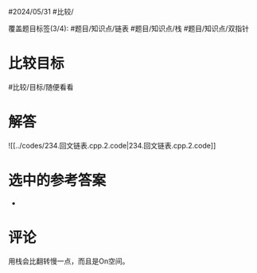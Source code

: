 #2024/05/31 #比较/

覆盖题目标签(3/4):   #题目/知识点/链表 #题目/知识点/栈 #题目/知识点/双指针

# 比较目标

#比较/目标/随便看看

# 解答

![[../codes/234.回文链表.cpp.2.code|234.回文链表.cpp.2.code]]

# 选中的参考答案

-

# 评论

用栈会比翻转慢一点，而且是On空间。